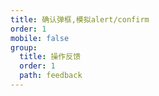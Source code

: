 ```yaml
---
title: 确认弹框,模拟alert/confirm
order: 1
mobile: false
group:
  title: 操作反馈
  order: 1
  path: feedback
---
```


<code src="../demo/AlertDialog.jsx"></code>
<API src="../src/AlertDialog.tsx"></API>
